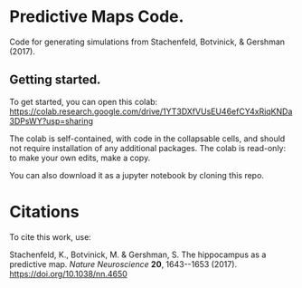 # Predictive Maps Code.

Code for generating simulations from Stachenfeld, Botvinick, & Gershman (2017).

## Getting started.

To get started, you can open this colab:
[https://colab.research.google.com/drive/1YT3DXfVUsEU46efCY4xRiqKNDa3DPsWY?usp=sharing
](https://colab.research.google.com/drive/1YT3DXfVUsEU46efCY4xRiqKNDa3DPsWY?usp=sharing)

The colab is self-contained, with code in the collapsable cells, and should not require installation of any additional packages. The colab is read-only: to make your own edits, make a copy.

You can also download it as a jupyter notebook by cloning this repo.

# Citations
To cite this work, use:

Stachenfeld, K., Botvinick, M. & Gershman, S. The hippocampus as a predictive map. *Nature Neuroscience* **20**, 1643--1653 (2017). https://doi.org/10.1038/nn.4650
